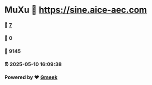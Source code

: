 # MuXu :link: https://sine.aice-aec.com 
### :page_facing_up: [7](https://sine.aice-aec.com/tag.html) 
### :speech_balloon: 0 
### :hibiscus: 9145 
### :alarm_clock: 2025-05-10 16:09:38 
### Powered by :heart: [Gmeek](https://github.com/Meekdai/Gmeek)
